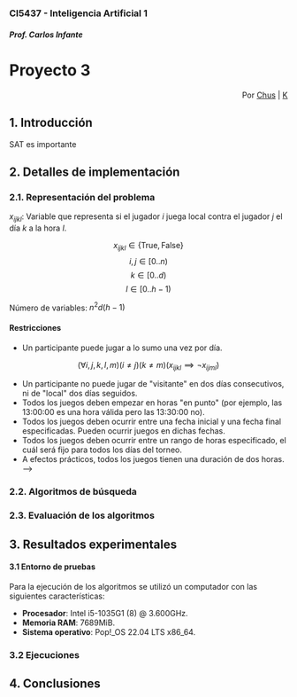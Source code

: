 #
### CI5437 - Inteligencia Artificial 1
##### Prof. Carlos Infante

# Proyecto 3

<div style='text-align: right;'>
Por <a href='https://www.github.com/chrischriscris'>Chus</a> | <a href='https://www.github.com/fungikami'>K</a>
</div>

## 1. Introducción

SAT es importante

## 2. Detalles de implementación

### 2.1. Representación del problema

<!-- How can I insert inline latex?: $x^2$ -->
$x_{ijkl}$: Variable que representa si el jugador $i$ juega local contra el jugador $j$ el día $k$ a la hora $l$.

$$x_{ijkl} \in \{\text{True}, \text{False}\}$$
$$i,j \in [0..n)$$
$$k \in [0..d)$$
$$l \in [0..h-1)$$

Número de variables: $n^2d(h-1)$

#### Restricciones

<!-- * Un participante no puede jugar contra sí mismo.

$$(\forall i)(\neg x_{ii})$$

* Todos los participantes deben jugar dos veces con cada uno de los otros participantes, una como "visitantes" y la otra como "locales".

$$(\forall i, j)(\exists k, l)(i \neq j)(x_{ijkl})$$

* Dos juegos no pueden ocurrir al mismo tiempo.

$$(\forall i, j, u, v, k, l)(i \neq u)(j \neq v)(x_{ijkl} \implies \neg x_{uvkl})$$ 

o

$$(\forall i, j, k, l)(x_{ijkl} \implies \neg ((\exist u, v)(i \neq u)(j \neq v)(x_{uvkl})))$$

<!-- Agregar \land \neg x_{uvk(l+1)} ? -->

* Un participante puede jugar a lo sumo una vez por día.

$$(\forall i, j, k, l, m)(i \neq j)(k \neq m)(x_{ijkl} \implies \neg x_{ijml})$$

* Un participante no puede jugar de "visitante" en dos días consecutivos, ni de "local" dos días seguidos.
* Todos los juegos deben empezar en horas "en punto" (por ejemplo, las 13:00:00 es una hora válida pero las 13:30:00 no).
* Todos los juegos deben ocurrir entre una fecha inicial y una fecha final especificadas. Pueden ocurrir juegos en dichas fechas.
* Todos los juegos deben ocurrir entre un rango de horas especificado, el cuál será fijo para todos los días del torneo.
* A efectos prácticos, todos los juegos tienen una duración de dos horas. -->


### 2.2. Algoritmos de búsqueda


### 2.3. Evaluación de los algoritmos



## 3. Resultados experimentales

#### 3.1 Entorno de pruebas
Para la ejecución de los algoritmos se utilizó un computador con las siguientes características:

- **Procesador**: Intel i5-1035G1 (8) @ 3.600GHz.
- **Memoria RAM**: 7689MiB.
- **Sistema operativo**: Pop!_OS 22.04 LTS x86_64.



### 3.2 Ejecuciones


## 4. Conclusiones
